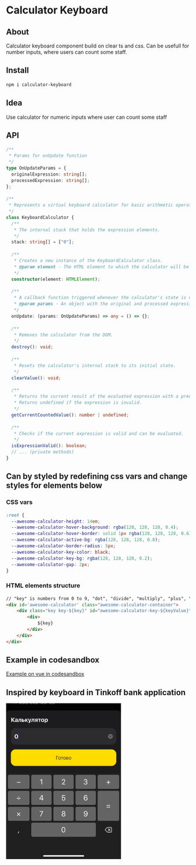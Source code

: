 # Calculator Keyboard

## About
Calculator keyboard component build 
on clear ts and css. Can be usefull 
for number inputs, where users can 
count some staff.

## Install
```bash
npm i calculator-keyboard
```

## Idea 
Use calculator for numeric inputs where user
can count some staff

## API

```typescript
/**
 * Params for onUpdate function
 */
type OnUpdateParams = {
  originalExpression: string[];
  processedExpression: string[];
};

/**
 * Represents a virtual keyboard calculator for basic arithmetic operations.
 */
class KeyboardCalculator {
  /**
   * The internal stack that holds the expression elements.
   */
  stack: string[] = ["0"];

  /**
   * Creates a new instance of the KeyboardCalculator class.
   * @param element - The HTML element to which the calculator will be attached.
   */
  constructor(element: HTMLElement);

  /**
   * A callback function triggered whenever the calculator's state is updated.
   * @param params - An object with the original and processed expressions.
   */
  onUpdate: (params: OnUpdateParams) => any = () => {};

  /**
   * Removes the calculator from the DOM.
   */
  destroy(): void;

  /**
   * Resets the calculator's internal stack to its initial state.
   */
  clearValue(): void;

  /**
   * Returns the current result of the evaluated expression with a precision of four decimal places.
   * Returns undefined if the expression is invalid.
   */
  getCurrentCountedValue(): number | undefined;

  /**
   * Checks if the current expression is valid and can be evaluated.
   */
  isExpressionValid(): boolean;
  // ... (private methods)
}
```

## Can by styled by redefining css vars and change styles for elements below

### CSS vars
```css
:root {
  --awesome-calculator-height: 14em;
  --awesome-calculator-hover-background: rgba(128, 128, 128, 0.4);
  --awesome-calculator-hover-border: solid 1px rgba(128, 128, 128, 0.6);
  --awesome-calculator-active-bg: rgba(128, 128, 128, 0.8);
  --awesome-calculator-border-radius: 5px;
  --awesome-calculator-key-color: black;
  --awesome-calculator-key-bg: rgba(128, 128, 128, 0.2);
  --awesome-calculator-gap: 2px;
}
```
### HTML elements structure
```html
// "key" is numbers from 0 to 9, "dot", "divide", "multiply", "plus", "minus", "equal"
<div id='awesome-calculator' class="awesome-calculator-container">
    <div class="key key-${key}" id="awesome-calculator-key-${keyValue}">
        <div>
            ${key}
        </div>
    </div>
</div>
```

## Example in codesandbox
[Example on vue in codesandbox](https://codesandbox.io/p/devbox/virtual-calculator-keyboard-vlk5jx?file=%2Fsrc%2FApp.vue%3A3%2C11)

## Inspired by keyboard in Tinkoff bank application
<p align="start">
  <img src="https://github.com/fede4ka1245/keyboard-calculator/blob/main/docs/calc.png" height="426px" width="315px" />
</p>